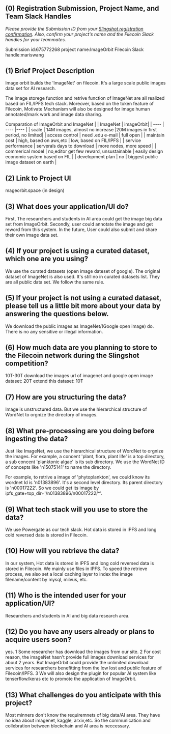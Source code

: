 # <ImageOrbit>

## (0) Registration Submission, Project Name, and Team Slack Handles

*Please provide the Submission ID from your [Slingshot registration confirmation](https://slingshot.filecoin.io/register-now).  Also, confirm your project's name and the Filecoin Slack handles for your teammates.*

Submission id:675772268
project name:ImageOrbit
Filecoin Slack handle:mariswang

## (1) Brief Project Description

Image orbit builds the 'ImageNet' on filecoin.
It's a large scale public images data set for AI research.

The image storege function and retrive function of ImageNet are all realized based on FIL/IPFS tech stack.
Moreover, based on the token feature of Filecoin, Motivate Mechanism will also be designed for image human annotated/mark work and image data sharing.

Comparation of ImageOrbit and ImageNet
|        | ImageNet  | imageOrbit|
|  ----  | ----  |----  |
|  scale  | 14M images, almost no increase |20M images in first period, no limited|
|  access control  | need .edu e-mail  | full open |
|  maintain cost  | high, based on aws,etc | low, based on FIL/IPFS |
|  service performance  | serverals days to download | more nodes, more speed |
|  commerical model  | no,editor get few reward, unsustainable | easily design economic system based on FIL |
|  development plan  | no |  biggest public image dataset on earth |

## (2) Link to Project UI

mageorbit.space
(in design)


## (3) What does your application/UI do?

First, The researchers and students in AI area could get the image big data set from ImageOrbit.
Secondly, user could annotate the image and get reword from this system.
In the future, User could also submit and share their own image data set.

## (4) If your project is using a curated dataset, which one are you using?

We use the curated datasets (open image dateset of google).
The original dataset of ImageNet is also used. It's still no in curated datasets list.
They are all public data set. We follow the same rule.

## (5) If your project is not using a curated dataset, please tell us a little bit more about your data by answering the questions below.

We download the public images as ImageNet/(Google open image) do.
There is no any sensitive or illegal information.

## (6) How much data are you planning to store to the Filecoin network during the Slingshot competition?

10T-30T
download the images url of imagenet and google open image dataset: 20T
extend this dataset: 10T

## (7) How are you structuring the data?

Image is unstructured data. But we use the hierarchical structure of WordNet to orgnize the directory of images.

## (8) What pre-processing are you doing before ingesting the data?

Just like ImageNet, we use the hierarchical structure of WordNet to orgnize the images. For example, a concent 'plant, flora, plant life' is a top directory, a sub concent 'planktonic algae' is its sub directory. We use the WordNet ID of concepts like 'n15075141' to name the directory. 

For example, to retrive a image of 'phytoplankton', we could know its wordnet Id is 'n01383896'. It's a second level directory. Its parent directory is 'n00017222'. So we could get its image by  ipfs_gate+top_dir+'/n01383896/n00017222/*'.

## (9)  What tech stack will you use to store the data?

We use Powergate as our tech slack. Hot data is stored in IPFS and long cold reversed data is stored in Filecoin.

## (10) How will you retrieve the data?

In our system, Hot data is stored in IPFS and long cold reversed data is stored in Filecoin. We mainly use files in IPFS. To speed the retrieve process, we also set a local caching layer to index the image filename/content by mysql, milvus, etc.


## (11) Who is the intended user for your application/UI?

Researchers and students in AI and big data research area.


## (12) Do you have any users already or plans to acquire users soon?

yes.
1 Some researcher has download the images from our site. 
2 For cost reason, the imageNet hasn't provide full images download services for about 2 years. But ImageOrbit could provide the unlimited download services for researchers benefitting from the low lost and public feature of Filecoin/IPFS.
3 We will also design the plugin for popular AI system like tenserflow/keras etc to promote the application of ImageOrbit.

## (13) What challenges do you anticipate with this project?

Most minners don't know the requiremnets of big data/AI area. They have no idea about imagenet, kaggle, arxiv,etc. So the communication and collebration between blockchain and AI area is neccessary.